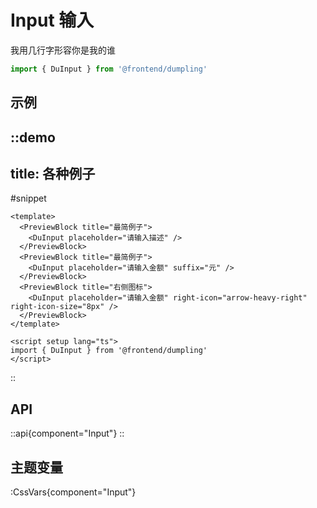 # Input 输入

我用几行字形容你是我的谁

```ts
import { DuInput } from '@frontend/dumpling'
```

## 示例

::demo
---
title: 各种例子
---
#snippet
```vue
<template>
  <PreviewBlock title="最简例子">
    <DuInput placeholder="请输入描述" />
  </PreviewBlock>
  <PreviewBlock title="最简例子">
    <DuInput placeholder="请输入金额" suffix="元" />
  </PreviewBlock>
  <PreviewBlock title="右侧图标">
    <DuInput placeholder="请输入金额" right-icon="arrow-heavy-right" right-icon-size="8px" />
  </PreviewBlock>
</template>

<script setup lang="ts">
import { DuInput } from '@frontend/dumpling'
</script>
```
::

## API

::api{component="Input"}
::

## 主题变量

:CssVars{component="Input"}
